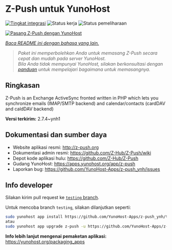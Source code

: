 <!--
N.B.: README ini dibuat secara otomatis oleh <https://github.com/YunoHost/apps/tree/master/tools/readme_generator>
Ini TIDAK boleh diedit dengan tangan.
-->

# Z-Push untuk YunoHost

[![Tingkat integrasi](https://dash.yunohost.org/integration/z-push.svg)](https://ci-apps.yunohost.org/ci/apps/z-push/) ![Status kerja](https://ci-apps.yunohost.org/ci/badges/z-push.status.svg) ![Status pemeliharaan](https://ci-apps.yunohost.org/ci/badges/z-push.maintain.svg)

[![Pasang Z-Push dengan YunoHost](https://install-app.yunohost.org/install-with-yunohost.svg)](https://install-app.yunohost.org/?app=z-push)

*[Baca README ini dengan bahasa yang lain.](./ALL_README.md)*

> *Paket ini memperbolehkan Anda untuk memasang Z-Push secara cepat dan mudah pada server YunoHost.*  
> *Bila Anda tidak mempunyai YunoHost, silakan berkonsultasi dengan [panduan](https://yunohost.org/install) untuk mempelajari bagaimana untuk memasangnya.*

## Ringkasan

Z-Push is an Exchange ActiveSync fronted written in PHP which lets you synchronize emails (IMAP/SMTP backend) and calendar/contacts (cardDAV and caldDAV backend)


**Versi terkirim:** 2.7.4~ynh1
## Dokumentasi dan sumber daya

- Website aplikasi resmi: <http://z-push.org>
- Dokumentasi admin resmi: <https://github.com/Z-Hub/Z-Push/wiki>
- Depot kode aplikasi hulu: <https://github.com/Z-Hub/Z-Push>
- Gudang YunoHost: <https://apps.yunohost.org/app/z-push>
- Laporkan bug: <https://github.com/YunoHost-Apps/z-push_ynh/issues>

## Info developer

Silakan kirim pull request ke [`testing` branch](https://github.com/YunoHost-Apps/z-push_ynh/tree/testing).

Untuk mencoba branch `testing`, silakan dilanjutkan seperti:

```bash
sudo yunohost app install https://github.com/YunoHost-Apps/z-push_ynh/tree/testing --debug
atau
sudo yunohost app upgrade z-push -u https://github.com/YunoHost-Apps/z-push_ynh/tree/testing --debug
```

**Info lebih lanjut mengenai pemaketan aplikasi:** <https://yunohost.org/packaging_apps>
